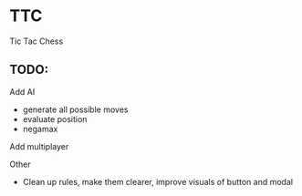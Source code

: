 <h1>TTC</h1>

<p>Tic Tac Chess</p>

<h2>TODO:</h2>

<p>Add AI</p>

<ul>
<li>generate all possible moves</li>
<li>evaluate position</li>
<li>negamax</li>
</ul>

<p>Add multiplayer</p>

<p>Other</p>

<ul>
<li>Clean up rules, make them clearer, improve visuals of button and modal</li>
</ul>
